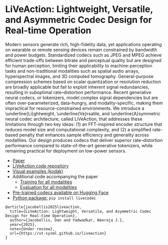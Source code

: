 # LiVeAction: Lightweight, Versatile, and Asymmetric Codec Design for Real-time Operation

Modern sensors generate rich, high-fidelity data, yet applications operating on wearable or remote sensing devices remain constrained by bandwidth and power budgets. Standardized codecs such as JPEG and MPEG achieve efficient trade-offs between bitrate and perceptual quality but are designed for human perception, limiting their applicability to machine-perception tasks and non-traditional modalities such as spatial audio arrays, hyperspectral images, and 3D computed tomography. General-purpose compression schemes based on scalar quantization or resolution reduction are broadly applicable but fail to exploit inherent signal redundancies, resulting in suboptimal rate–distortion performance. Recent generative neural codecs, or tokenizers, model complex signal dependencies but are often over-parameterized, data-hungry, and modality-specific, making them impractical for resource-constrained environments. We introduce a \underline{Li}ghtweight, \underline{Ve}rsatile, and \underline{A}symmetric neural codec architecture, called LiVeAction, that addresses these limitations through two key ideas: (1) an FFT-inspired encoder structure that reduces model size and computational complexity, and (2) a simplified rate-based penalty that enhances sample efficiency and generality across modalities. Our design produces codecs that deliver superior rate–distortion performance compared to state-of-the-art generative tokenizers, while remaining practical for deployment on low-power sensors.

- [Paper](https://danjacobellis.net/_static/live_action.pdf)
- [LiVeAction code repository](https://github.com/ut-sysml/liveaction)
- [Visual examples (kodak)](https://huggingface.co/danjacobellis/liveaction/tree/main/examples/kodak)
- Additional code accompanying the paper
  - [Training for all modalities](https://github.com/danjacobellis/autocodec/tree/main/train)
  - [Evaluation for all modalities](https://github.com/danjacobellis/autocodec/tree/main/eval)  
- [Pre-trained codecs available on Hugging Face](https://huggingface.co/danjacobellis/autocodec/tree/main)
- [Python package:](https://pypi.org/project/livecodec) `pip install livecodec`


```
@article{jacobellis2025liveaction,
  title={LiVeAction: Lightweight, Versatile, and Asymmetric Codec Design for Real-time Operation},
  author={Jacobellis, Dan and Yadwadkar, Neeraja J.},
  year={2025},
  note={Under review},
  url={https://ut-sysml.github.io/liveaction}
}
```